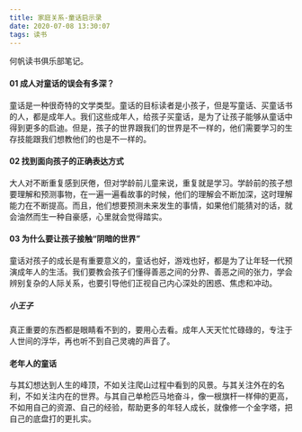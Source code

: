 ```yaml
---
title: 家庭关系-童话启示录
date: 2020-07-08 13:30:07
tags: 读书
---
```


何帆读书俱乐部笔记。

#### 01 成人对童话的误会有多深？
童话是一种很奇特的文学类型。童话的目标读者是小孩子，但是写童话、买童话书的人，都是成年人。我们这些成年人，给孩子买童话，是为了让孩子能够从童话中得到更多的启迪。但是，孩子的世界跟我们的世界是不一样的，他们需要学习的生存技能跟我们想教他们的也是不一样的。

#### 02 找到面向孩子的正确表达方式
大人对不断重复感到厌倦，但对学龄前儿童来说，重复就是学习。学龄前的孩子想要理解和预测事物，在一遍一遍看故事的时候，他们的理解会不断加深，这时理解能力在不断提高。而且，他们想要预测未来发生的事情，如果他们能猜对的话，就会油然而生一种自豪感，心里就会觉得踏实。

#### 03 为什么要让孩子接触“阴暗的世界”
童话对孩子的成长是有重要意义的，童话也好，游戏也好，都是为了让年轻一代预演成年人的生活。我们要教会孩子们懂得善恶之间的分界、善恶之间的张力，学会辨别复杂的人际关系，也要引导他们正视自己内心深处的困惑、焦虑和冲动。

##### 小王子
真正重要的东西都是眼睛看不到的，要用心去看。成年人天天忙忙碌碌的，专注于人世间的浮华，再也听不到自己灵魂的声音了。

#### 老年人的童话
与其幻想达到人生的峰顶，不如关注爬山过程中看到的风景。与其关注外在的名利，不如关注内在的世界。与其自己单枪匹马地奋斗，像一根旗杆一样伸的更高，不如用自己的资源、自己的经验，帮助更多的年轻人成长，就像修一个金字塔，把自己的底盘打的更扎实。

